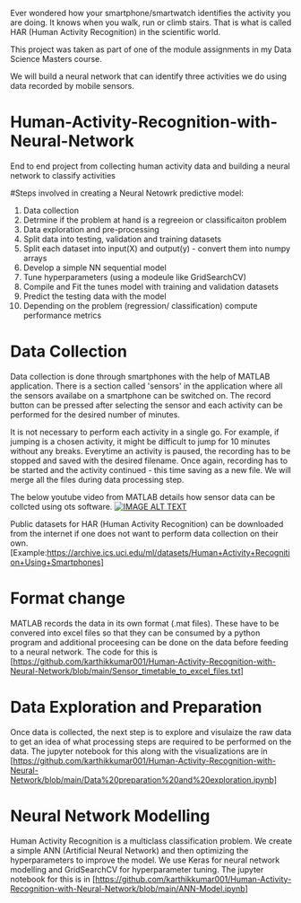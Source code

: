 Ever wondered how your smartphone/smartwatch identifies the activity you are doing. It knows when you walk, run or climb stairs. That is what is called HAR (Human Activity Recognition) in the scientific world.

This project was taken as part of one of the module assignments in my Data Science Masters course.

We will build a neural network that can identify three activities we do using data recorded by mobile sensors.




# Human-Activity-Recognition-with-Neural-Network
End to end project from collecting human activity data and building a neural network to classify activities

#Steps involved in creating a Neural Netowrk predictive model:
1. Data collection
2. Detrmine if the problem at hand is a regreeion or classificaiton problem
3. Data exploration and pre-processing
4. Split data into testing, validation and training datasets
5. Split each dataset into input(X) and output(y) - convert them into numpy arrays
6. Develop a simple NN sequential model 
7. Tune hyperparameters (using a modeule like GridSearchCV)
8. Compile and Fit the tunes model with training and validation datasets
9. Predict the testing data with the model
10. Depending on the problem (regression/ classification) compute performance metrics


# Data Collection
Data collection is done through smartphones with the help of MATLAB application.
There is a section called 'sensors' in the application where all the sensors availabe on a smartphone can be switched on.
The record button can be pressed after selecting the sensor and each activity can be performed for the desired number of minutes.

It is not necessary to perform each activity in a single go. 
For example, if jumping is a chosen activity, it might be difficult to jump for 10 minutes without any breaks.
Everytime an activity is paused, the recording has to be stopped and saved with the desired filename. 
Once again, recording has to be started and the activity continued - this time saving as a new file. 
We will merge all the files during data processing step.

The below youtube video from MATLAB details how sensor data can be collcted using ots software.
[![IMAGE ALT TEXT](http://img.youtube.com/vi/LCk9gV0ooxI/0.jpg)](http://www.youtube.com/watch?v=LCk9gV0ooxI "Video Title")


Public datasets for HAR (Human Activity Recognition) can be downloaded from the internet if one does not want to perform data collection on their own.
[Example:https://archive.ics.uci.edu/ml/datasets/Human+Activity+Recognition+Using+Smartphones]

# Format change
MATLAB records the data in its own format (.mat files). 
These have to be convered into excel files so that they can be consumed by a python program and additional proceesing can be done on the data before feeding to a neural network.
The code for this is [https://github.com/karthikkumar001/Human-Activity-Recognition-with-Neural-Network/blob/main/Sensor_timetable_to_excel_files.txt]


# Data Exploration and Preparation
Once data is collected, the next step is to explore and visulaize the raw data to get an idea of what processing steps are required to be performed on the data.
The jupyter notebook for this along with the visualizations are in [https://github.com/karthikkumar001/Human-Activity-Recognition-with-Neural-Network/blob/main/Data%20preparation%20and%20exploration.ipynb]

# Neural Network Modelling
Human Activity Recognition is a multiclass classification problem.
We create a simple ANN (Artificial Neural Network) and then optimizing the hyperparameters to improve the model.
We use Keras for neural network modelling and GridSearchCV for hyperparameter tuning.
The jupyter notebook for this is in [https://github.com/karthikkumar001/Human-Activity-Recognition-with-Neural-Network/blob/main/ANN-Model.ipynb]
